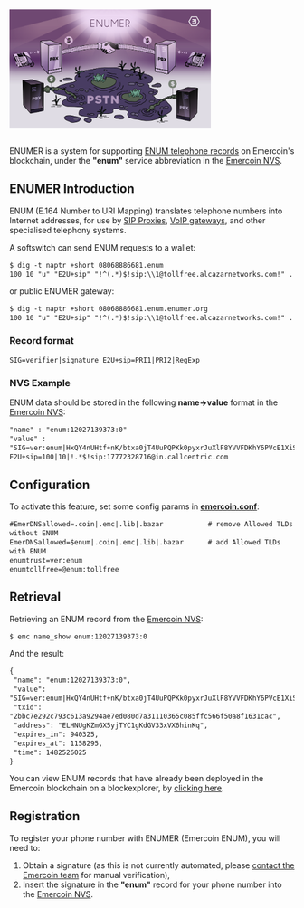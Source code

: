<div style="overflow:hidden;"><img style="float:left;" src="ENUMER.png" alt="ENUMER image" width="356"></div>
<br>

ENUMER is a system for supporting [ENUM telephone
records](http://www.voip-info.org/wiki/view/ENUM) on Emercoin's
blockchain, under the **"enum"** service abbreviation in the [Emercoin
NVS](/Emercoin_NVS).

ENUMER Introduction
-------------------

ENUM (E.164 Number to URI Mapping)
translates telephone numbers into Internet addresses, for use by [SIP
Proxies](https://en.wikipedia.org/wiki/SIP_proxy), [VoIP
gateways](https://en.wikipedia.org/wiki/VoIP_gateway), and other
specialised telephony systems.

A softswitch can send ENUM requests to a wallet:

    $ dig -t naptr +short 08068886681.enum
    100 10 "u" "E2U+sip" "!^(.*)$!sip:\\1@tollfree.alcazarnetworks.com!" .

or public ENUMER gateway:

    $ dig -t naptr +short 08068886681.enum.enumer.org
    100 10 "u" "E2U+sip" "!^(.*)$!sip:\\1@tollfree.alcazarnetworks.com!" .

### Record format

    SIG=verifier|signature E2U+sip=PRI1|PRI2|RegExp

### NVS Example

ENUM data should be stored in the following **name-&gt;value** format in
the [Emercoin NVS](../Blockchain_Services/Emercoin_NVS):

    "name" : "enum:12027139373:0"
    "value" : "SIG=ver:enum|HxQY4nUHtf+nK/btxa0jT4UuPQPKk0pyxrJuXlF8YVVFDKhY6PVcE1XiSvTOxlQryzfA1GIH2IRYk7uGHrZIbP4= E2U+sip=100|10|!.*$!sip:17772328716@in.callcentric.com

Configuration
-------------

To activate this feature, set some config params in
**[emercoin.conf](../Running_Emercoin/emercoin.conf)**:

```text
#EmerDNSallowed=.coin|.emc|.lib|.bazar           # remove Allowed TLDs without ENUM
EmerDNSallowed=$enum|.coin|.emc|.lib|.bazar      # add Allowed TLDs with ENUM
enumtrust=ver:enum
enumtollfree=@enum:tollfree
```

Retrieval
---------

Retrieving an ENUM record from the [Emercoin
NVS](/Emercoin_NVS):

    $ emc name_show enum:12027139373:0

And the result:

```text
{
 "name": "enum:12027139373:0",
 "value": "SIG=ver:enum|HxQY4nUHtf+nK/btxa0jT4UuPQPKk0pyxrJuXlF8YVVFDKhY6PVcE1XiSvTOxlQryzfA1GIH2IRYk7uGHrZIbP4=\nE2U+sip=100|10|!^.*$!sip:17772328716@in.callcentric.com!",
 "txid": "2bbc7e292c793c613a9294ae7ed080d7a31110365c085ffc566f50a8f1631cac",
 "address": "ELHNUgKZmGX5yjTYC1gKdGV33xVX6hinKq",
 "expires_in": 940325,
 "expires_at": 1158295,
 "time": 1482526025
}
```

You can view ENUM records that have already been deployed in the Emercoin
blockchain on a blockexplorer, by [clicking
here](https://emercoin.mintr.org/nvs/enum///25/0/1).

Registration
------------

To register your phone number with ENUMER (Emercoin ENUM), you will need
to:

1.  Obtain a signature (as this is not currently automated, please
    [contact the Emercoin team](http://emercoin.com/contact) for manual
    verification),
2.  Insert the signature in the **"enum"** record for your phone number
    into the [Emercoin NVS](Emercoin_NVS).

